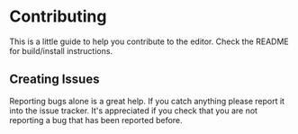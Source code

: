 # Contributing
This is a little guide to help you contribute to the editor. Check the README for
build/install instructions.

## Creating Issues
Reporting bugs alone is a great help. If you catch anything please report it
into the issue tracker. It's appreciated if you check that you are not reporting
a bug that has been reported before.